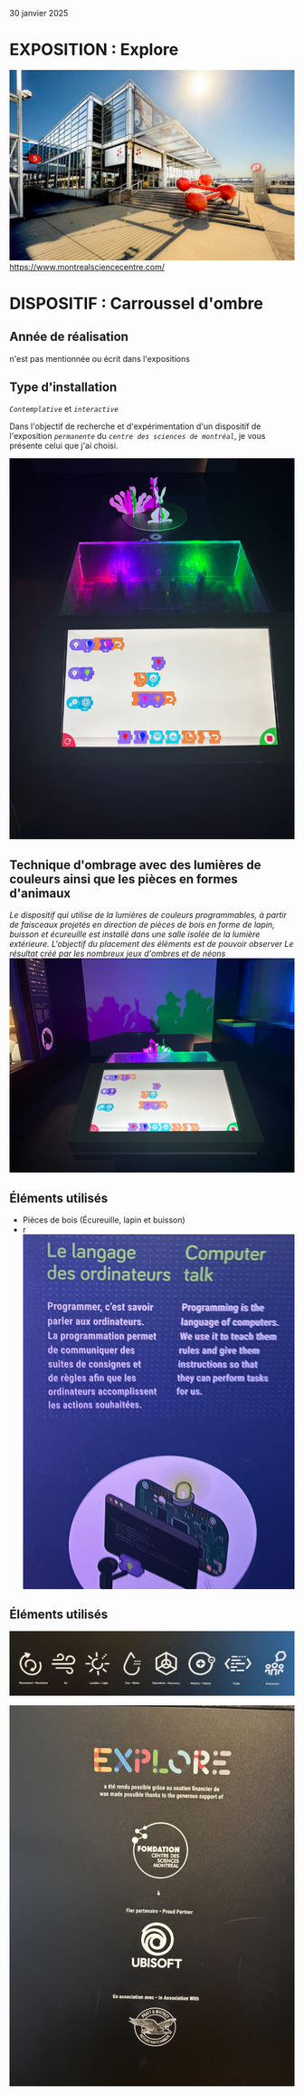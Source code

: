 30 janvier 2025

# **EXPOSITION : Explore**

![photo](facade_centre_science.jpg)
https://www.montrealsciencecentre.com/
 

# **DISPOSITIF : Carroussel d'ombre**

## Année de réalisation
n'est pas mentionnée ou écrit dans l'expositions

## Type d'installation 
*```Contemplative```* et *```interactive```*

Dans l'objectif de recherche et d'expérimentation d'un dispositif de l'exposition *```permanente```* du *```centre des sciences de montréal```*, je vous présente celui que j'ai choisi. 
 
![photo](exp_carrousel_dispositif.jpg)


## Technique d'ombrage avec des lumières de couleurs ainsi que les pièces en formes d'animaux
*Le dispositif qui utilise de la lumières de couleurs programmables, à partir de faisceaux projetés en direction de pièces de bois en forme de lapin, buisson et écureuille est installé dans une salle isolée de la lumière extérieure. L'objectif du placement des éléments est de pouvoir observer Le résultat créé par les nombreux jeux d'ombres et de néons*
![photo](exp_carrousel_dispositif_resultat.jpg)

## Éléments utilisés
- Pièces de bois (Écureuille, lapin et buisson)
- r
![photo](exp_carrousel_fiche_information.jpg)


## Éléments utilisés
![photo](exp_carrousel_fiche_principes.jpg)


![photo](exp_carrousel_credit.jpg)
